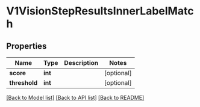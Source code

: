 # V1VisionStepResultsInnerLabelMatch

## Properties
Name | Type | Description | Notes
------------ | ------------- | ------------- | -------------
**score** | **int** |  | [optional] 
**threshold** | **int** |  | [optional] 

[[Back to Model list]](../../README.md#documentation-for-models) [[Back to API list]](../../README.md#documentation-for-api-endpoints) [[Back to README]](../../README.md)

